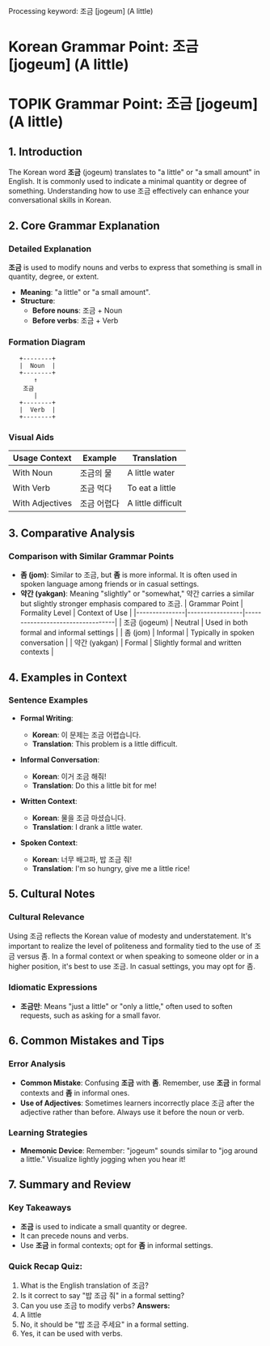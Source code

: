 Processing keyword: 조금 [jogeum] (A little)
# Korean Grammar Point: 조금 [jogeum] (A little)
# TOPIK Grammar Point: 조금 [jogeum] (A little)
## 1. Introduction
The Korean word **조금** (jogeum) translates to "a little" or "a small amount" in English. It is commonly used to indicate a minimal quantity or degree of something. Understanding how to use 조금 effectively can enhance your conversational skills in Korean.
## 2. Core Grammar Explanation
### Detailed Explanation
**조금** is used to modify nouns and verbs to express that something is small in quantity, degree, or extent. 
- **Meaning**: "a little" or "a small amount".
- **Structure**: 
  - **Before nouns**: 조금 + Noun
  - **Before verbs**: 조금 + Verb
### Formation Diagram
```
   +--------+
   |  Noun  | 
   +--------+
       ↑
    조금
       |
   +--------+
   |  Verb  |
   +--------+
```
### Visual Aids
| Usage Context  | Example                       | Translation                   |
|----------------|-------------------------------|-------------------------------|
| With Noun      | 조금의 물                     | A little water                |
| With Verb      | 조금 먹다                    | To eat a little               |
| With Adjectives| 조금 어렵다                  | A little difficult            |
## 3. Comparative Analysis
### Comparison with Similar Grammar Points
- **좀 (jom)**: Similar to 조금, but **좀** is more informal. It is often used in spoken language among friends or in casual settings.
- **약간 (yakgan)**: Meaning "slightly" or "somewhat," 약간 carries a similar but slightly stronger emphasis compared to 조금.
| Grammar Point | Formality Level | Context of Use                   |
|---------------|-----------------|----------------------------------|
| 조금 (jogeum) | Neutral          | Used in both formal and informal settings  |
| 좀 (jom)      | Informal        | Typically in spoken conversation  |
| 약간 (yakgan) | Formal           | Slightly formal and written contexts |
## 4. Examples in Context
### Sentence Examples
- **Formal Writing**: 
  - **Korean**: 이 문제는 조금 어렵습니다.
  - **Translation**: This problem is a little difficult.
  
- **Informal Conversation**:
  - **Korean**: 이거 조금 해줘!
  - **Translation**: Do this a little bit for me!
- **Written Context**:
  - **Korean**: 물을 조금 마셨습니다.
  - **Translation**: I drank a little water.
- **Spoken Context**:
  - **Korean**: 너무 배고파, 밥 조금 줘!
  - **Translation**: I'm so hungry, give me a little rice!
## 5. Cultural Notes
### Cultural Relevance
Using 조금 reflects the Korean value of modesty and understatement. It's important to realize the level of politeness and formality tied to the use of 조금 versus 좀. In a formal context or when speaking to someone older or in a higher position, it's best to use 조금. In casual settings, you may opt for 좀.
### Idiomatic Expressions
- **조금만**: Means "just a little" or "only a little," often used to soften requests, such as asking for a small favor.
## 6. Common Mistakes and Tips
### Error Analysis
- **Common Mistake**: Confusing **조금** with **좀**. Remember, use **조금** in formal contexts and **좀** in informal ones.
- **Use of Adjectives**: Sometimes learners incorrectly place 조금 after the adjective rather than before. Always use it before the noun or verb.
### Learning Strategies
- **Mnemonic Device**: Remember: "jogeum" sounds similar to "jog around a little." Visualize lightly jogging when you hear it!
  
## 7. Summary and Review
### Key Takeaways
- **조금** is used to indicate a small quantity or degree.
- It can precede nouns and verbs.
- Use **조금** in formal contexts; opt for **좀** in informal settings.
### Quick Recap Quiz: 
1. What is the English translation of 조금?
2. Is it correct to say "밥 조금 줘" in a formal setting?
3. Can you use 조금 to modify verbs?
**Answers:**
1. A little
2. No, it should be "밥 조금 주세요" in a formal setting.
3. Yes, it can be used with verbs.
